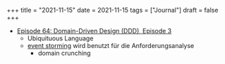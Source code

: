 +++
title = "2021-11-15"
date = 2021-11-15
tags = ["Journal"]
draft = false
+++

-   [Episode 64: Domain-Driven Design (DDD), Episode 3](https://www.heise.de/developer/artikel/Episode-64-Domain-Driven-Design-DDD-Episode-3-4491758.html)
    -   Ubiquituous Language
    -   [event storming](https://leanpub.com/introducing_eventstorming) wird benutzt für die Anforderungsanalyse
        -   domain crunching